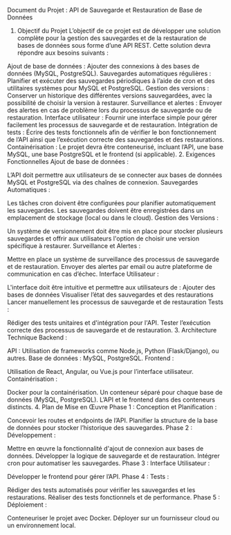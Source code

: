 Document du Projet : API de Sauvegarde et Restauration de Base de Données
1. Objectif du Projet
L’objectif de ce projet est de développer une solution complète pour la gestion des sauvegardes et de la restauration de bases de données sous forme d’une API REST. Cette solution devra répondre aux besoins suivants :

Ajout de base de données : Ajouter des connexions à des bases de données (MySQL, PostgreSQL).
Sauvegardes automatiques régulières : Planifier et exécuter des sauvegardes périodiques à l’aide de cron et des utilitaires systèmes pour MySQL et PostgreSQL.
Gestion des versions : Conserver un historique des différentes versions sauvegardées, avec la possibilité de choisir la version à restaurer.
Surveillance et alertes : Envoyer des alertes en cas de problème lors du processus de sauvegarde ou de restauration.
Interface utilisateur : Fournir une interface simple pour gérer facilement les processus de sauvegarde et de restauration.
Intégration de tests : Écrire des tests fonctionnels afin de vérifier le bon fonctionnement de l’API ainsi que l’exécution correcte des sauvegardes et des restaurations.
Containérisation : Le projet devra être conteneurisé, incluant l’API, une base MySQL, une base PostgreSQL et le frontend (si applicable).
2. Exigences Fonctionnelles
Ajout de base de données :

L’API doit permettre aux utilisateurs de se connecter aux bases de données MySQL et PostgreSQL via des chaînes de connexion.
Sauvegardes Automatiques :

Les tâches cron doivent être configurées pour planifier automatiquement les sauvegardes.
Les sauvegardes doivent être enregistrées dans un emplacement de stockage (local ou dans le cloud).
Gestion des Versions :

Un système de versionnement doit être mis en place pour stocker plusieurs sauvegardes et offrir aux utilisateurs l'option de choisir une version spécifique à restaurer.
Surveillance et Alertes :

Mettre en place un système de surveillance des processus de sauvegarde et de restauration.
Envoyer des alertes par email ou autre plateforme de communication en cas d’échec.
Interface Utilisateur :

L'interface doit être intuitive et permettre aux utilisateurs de :
Ajouter des bases de données
Visualiser l’état des sauvegardes et des restaurations
Lancer manuellement les processus de sauvegarde et de restauration
Tests :

Rédiger des tests unitaires et d'intégration pour l'API.
Tester l’exécution correcte des processus de sauvegarde et de restauration.
3. Architecture Technique
Backend :

API : Utilisation de frameworks comme Node.js, Python (Flask/Django), ou autres.
Base de données : MySQL, PostgreSQL.
Frontend :

Utilisation de React, Angular, ou Vue.js pour l’interface utilisateur.
Containérisation :

Docker pour la containérisation.
Un conteneur séparé pour chaque base de données (MySQL, PostgreSQL).
L’API et le frontend dans des conteneurs distincts.
4. Plan de Mise en Œuvre
Phase 1 : Conception et Planification :

Concevoir les routes et endpoints de l’API.
Planifier la structure de la base de données pour stocker l’historique des sauvegardes.
Phase 2 : Développement :

Mettre en œuvre la fonctionnalité d'ajout de connexion aux bases de données.
Développer la logique de sauvegarde et de restauration.
Intégrer cron pour automatiser les sauvegardes.
Phase 3 : Interface Utilisateur :

Développer le frontend pour gérer l’API.
Phase 4 : Tests :

Rédiger des tests automatisés pour vérifier les sauvegardes et les restaurations.
Réaliser des tests fonctionnels et de performance.
Phase 5 : Déploiement :

Conteneuriser le projet avec Docker.
Déployer sur un fournisseur cloud ou un environnement local.
